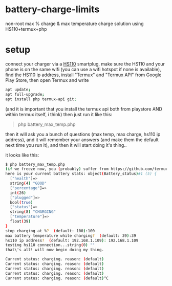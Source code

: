 # battery-charge-limits
non-root max % charge &amp; max temperature charge solution using HS110+termux+php 

# setup
connect your charger via a [HS110](https://www.tp-link.com/uk/home-networking/smart-plug/hs110/) smartplug, make sure the HS110 and your phone is on the same wifi (you can use a wifi hotspot if none is available), find the HS110 ip address, 
install "Termux" and "Termux API" from Google Play Store,
then open Termux and write 
```sh
apt update;
apt full-upgrade;
apt install php termux-api git;
```
(and it is important that you install the termux api both from playstore AND within termux itself, i think)
then just run it like this: 

> php battery_max_temp.php

then it will ask you a bunch of questions (max temp, max charge, hs110 ip address), and it will remember your answers (and make them the default next time you run it), 
and then it will start doing it's thing..

it looks like this:

```sh
$ php battery_max_temp.php
(if we freeze now, you (probably) suffer from https://github.com/termux/termux-packages/issues/334 ... no you don\'t!)
here is your current battery stats: object(Battery_status)#1 (5) {
  ["health"]=>
  string(4) "GOOD"
  ["percentage"]=>
  int(26)
  ["plugged"]=>
  bool(true)
  ["status"]=>
  string(8) "CHARGING"
  ["temperature"]=>
  float(39)
}
stop charging at %?  (default: 100):100
max battery temperature while charging?  (default: 39):39
hs110 ip address?  (default: 192.168.1.109): 192.168.1.109
testing hs110 connection...string(0) ""
that\'s all! will now begin doing my thing.

Current status: charging. reason: (default)
Current status: charging. reason: (default)
Current status: charging. reason: (default)
Current status: charging. reason: (default)
Current status: charging. reason: (default)^C
```
